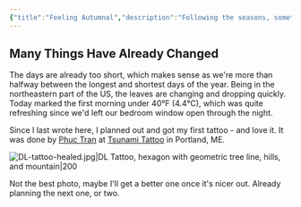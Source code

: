 ```yaml
---
{"title":"Feeling Autumnal","description":"Following the seasons, something has to fall","date":"2021-10-18","prevPage":"[[Not a Break, No Really]]","nextPage":"[[The Dark, and the Dark]]","tags":["status","seasons","tattoo"],"dg-publish":true,"created":"2021-10-18T11:38:42","updated":"2025-08-09T20:36:27-04:00","permalink":"/notes/2021/feeling-autumnal/","dgPassFrontmatter":true}
---
```



## Many Things Have Already Changed

The days are already too short, which makes sense as we're more than halfway between the longest and shortest days of the year. Being in the northeastern part of the US, the leaves are changing and dropping quickly. Today marked the first morning under 40°F (4.4°C), which was quite refreshing since we'd left our bedroom window open through the night.

Since I last wrote here, I planned out and got my first tattoo - and love it. It was done by [Phuc Tran](https://www.phucskywalker.com/) at [Tsunami Tattoo](https://www.tsunamitattoo.com/) in  Portland, ME.

![DL-tattoo-healed.jpg|DL Tattoo, hexagon with geometric tree line, hills, and mountain|200](/img/user/fs/2022/DL-tattoo-healed.jpg)

Not the best photo, maybe I'll get a better one once it's nicer out. Already planning the next one, or two.
